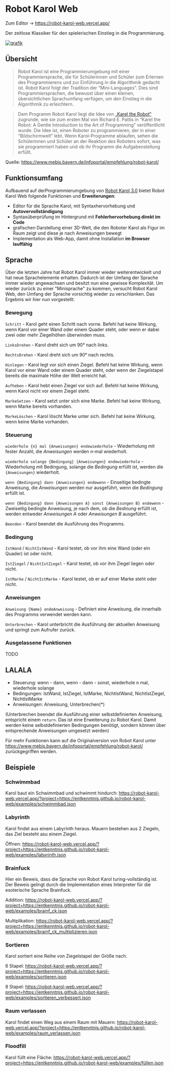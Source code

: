 # Robot Karol Web

Zum Editor → https://robot-karol-web.vercel.app/

Der zeitlose Klassiker für den spielerischen Einstieg in die Programmierung.

[![grafik](https://user-images.githubusercontent.com/13507950/128869418-bb857426-1206-46f5-90ac-59875d181de0.png)](https://robot-karol-web.vercel.app/?project=https://entkenntnis.github.io/robot-karol-web/examples/karol.json)

## Übersicht

> Robot Karol ist eine Programmierumgebung mit einer Programmiersprache, die für Schülerinnen und Schüler zum Erlernen des Programmierens und zur Einführung in die Algorithmik gedacht ist. Robot Karol folgt der Tradition der “Mini-Languages”. Dies sind Programmiersprachen, die bewusst über einen kleinen, übersichtlichen Sprachumfang verfügen, um den Einstieg in die Algorithmik zu erleichtern.

> Dem Programm Robot Karol liegt die Idee von [„Karel the Robot“](https://www.cs.mtsu.edu/~untch/karel/index.html) zugrunde, wie sie zum ersten Mal von Richard E. Pattis in “Karel the Robot: A Gentle Introduction to the Art of Programming” veröffentlicht wurde. Die Idee ist, einen Roboter zu programmieren, der in einer “Bildschirmwelt” lebt. Wenn Karol-Programme ablaufen, sehen die Schülerinnen und Schüler an der Reaktion des Roboters sofort, was sie programmiert haben und ob ihr Programm die Aufgabenstellung erfüllt.

Quelle: https://www.mebis.bayern.de/infoportal/empfehlung/robot-karol/

## Funktionsumfang

Aufbauend auf derProgrammierumgebung von [Robot Karol 3.0](https://www.mebis.bayern.de/infoportal/empfehlung/robot-karol/) bietet Robot Karol Web folgende Funktionen und **Erweiterungen**:

- Editor für die Sprache Karol, mit Syntaxhervorhebung und **Autovervollständigung**
- Syntaxüberprüfung im Hintergrund mit **Fehlerhervorhebung direkt im Code**
- grafischen Darstellung einer 3D-Welt, die den Roboter Karol als Figur im Raum zeigt und diese je nach Anweisungen bewegt
- Implementation als Web-App, damit ohne Installation **im Browser lauffähig**

## Sprache

Über die letzten Jahre hat Robot Karol immer wieder weiterentwickelt und hat neue Sprachelemente erhalten. Dadurch ist der Umfang der Sprache immer wieder angewachsen und besitzt nun eine gewisse Komplexität. Um wieder zurück zu einer "Minisprache" zu kommen, versucht Robot Karol Web, den Umfang der Sprache vorsichtig wieder zu verschlanken. Das Ergebnis wir hier nun vorgestellt:

### Bewegung

`Schritt` - Karol geht einen Schritt nach vorne. Befehl hat keine Wirkung, wenn Karol vor einer Wand oder einem Quader steht, oder wenn er dabei zwei oder mehr Ziegelhöhen überwinden muss.

`LinksDrehen` - Karol dreht sich um 90° nach links.

`RechtsDrehen` - Karol dreht sich um 90° nach rechts.

`Hinlegen` - Karol legt vor sich einen Ziegel. Befehl hat keine Wirkung, wenn Karol vor einer Wand oder einem Quader steht, oder wenn der Ziegelstapel bereits die maximale Höhe der Welt erreicht hat.

`Aufheben` - Karol hebt einen Ziegel vor sich auf. Befehl hat keine Wirkung, wenn Karol nicht vor einem Ziegel steht.

`MarkeSetzen` - Karol setzt unter sich eine Marke. Befehl hat keine Wirkung, wenn Marke bereits vorhanden.

`MarkeLöschen` - Karol löscht Marke unter sich. Befehl hat keine Wirkung, wenn keine Marke vorhanden.

### Steuerung

`wiederhole {n} mal {Anweisungen} endewiederhole` - Wiederholung mit fester Anzahl, die *Anweisungen* werden *n*-mal wiederholt.

`wiederhole solange {Bedingung} {Anweisungen} endewiederhole` - Wiederholung mit Bedingung, solange die *Bedingung* erfüllt ist, werden die `{Anweisungen}` wiederholt.

`wenn {Bedingung} dann {Anweisungen} endewenn` - Einseitige bedingte Anweisung, die *Anweisungen* werden nur ausgeführt, wenn die *Bedingung* erfüllt ist.

`wenn {Bedingung} dann {Anweisungen A} sonst {Anweisungen B} endewenn` - Zweiseitig bedingte Anweisung, je nach dem, ob die *Bedinung* erfüllt ist, werden entweder *Anweisungen A* oder *Anweisungen B* ausgeführt.

`Beenden` - Karol beendet die Ausführung des Programms.

### Bedingung

`IstWand` / `NichtIstWand` - Karol testet, ob vor ihm eine Wand (oder ein Quader) ist oder nicht.

`IstZiegel` / `NichtIstZiegel` - Karol testet, ob vor ihm Ziegel liegen oder nicht.

`IstMarke` / `NichtIstMarke` - Karol testet, ob er auf einer Marke steht oder nicht.

### Anweisungen

`Anweisung {Name} endeAnweisung` - Definiert eine Anweisung, die innerhalb des Programms verwendet werden kann.

`Unterbrechen` - Karol unterbricht die Ausführung der aktuellen Anweisung und springt zum Aufrufer zurück.

### Ausgelassene Funktionen

TODO


## LALALA
- Steuerung: wenn - dann, wenn - dann - sonst, wiederhole n mal, wiederhole solange
- Bedingungen: IstWand, IstZiegel, IstMarke, NichtIstWand, NichtIstZiegel, NichtIstMarke
- Anweisungen: Anweisung, Unterbrechen(*)

(Unterbrechen beendet die Ausführung einer selbstdefinierten Anweisung, entspricht einem `return`. Das ist eine Erweiterung zu Robot Karol. Damit werden keine selbstdefinierten Bedingungen benötigt, sondern können über entsprechende Anweisungen umgesetzt werden)

Für mehr Funktionen kann auf die Originalversion von Robot Karol unter https://www.mebis.bayern.de/infoportal/empfehlung/robot-karol/ zurückgegriffen werden.

## Beispiele

### Schwimmbad

Karol baut ein Schwimmbad und schwimmt hindurch: https://robot-karol-web.vercel.app/?project=https://entkenntnis.github.io/robot-karol-web/examples/schwimmbad.json

### Labyrinth

Karol findet aus einem Labyrinth heraus. Mauern bestehen aus 2 Ziegeln, das Ziel besteht asu einem Ziegel.

Öffnen: https://robot-karol-web.vercel.app/?project=https://entkenntnis.github.io/robot-karol-web/examples/labyrinth.json

### Brainfuck

Hier ein Beweis, dass die Sprache von Robot Karol turing-vollständig ist. Der Beweis gelingt durch die Implementation eines Interpreter für die esoterische Sprache Brainfuck.

Addition: https://robot-karol-web.vercel.app/?project=https://entkenntnis.github.io/robot-karol-web/examples/brainf_ck.json

Multiplikation: https://robot-karol-web.vercel.app/?project=https://entkenntnis.github.io/robot-karol-web/examples/brainf_ck_multiplizieren.json

### Sortieren

Karol sortiert eine Reihe von Ziegelstapel der Größe nach.

6 Stapel: https://robot-karol-web.vercel.app/?project=https://entkenntnis.github.io/robot-karol-web/examples/sortieren.json

8 Stapel: https://robot-karol-web.vercel.app/?project=https://entkenntnis.github.io/robot-karol-web/examples/sortieren_verbessert.json

### Raum verlassen

Karol findet einen Weg aus einem Raum mit Mauern: https://robot-karol-web.vercel.app/?project=https://entkenntnis.github.io/robot-karol-web/examples/raum_verlassen.json

### Floodfill

Karol füllt eine Fläche: https://robot-karol-web.vercel.app/?project=https://entkenntnis.github.io/robot-karol-web/examples/füllen.json
